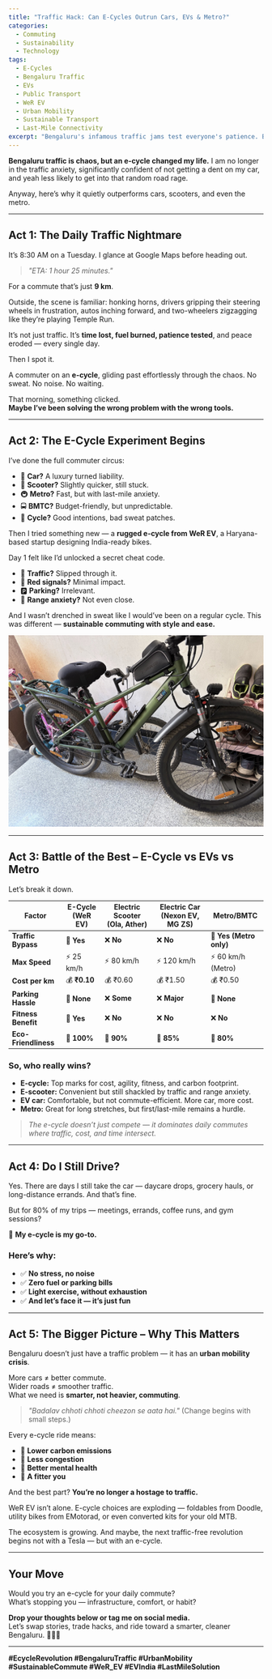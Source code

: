 ```yaml
---
title: "Traffic Hack: Can E-Cycles Outrun Cars, EVs & Metro?"
categories:  
  - Commuting  
  - Sustainability  
  - Technology  
tags:  
  - E-Cycles  
  - Bengaluru Traffic  
  - EVs  
  - Public Transport  
  - WeR EV  
  - Urban Mobility  
  - Sustainable Transport  
  - Last-Mile Connectivity  
excerpt: "Bengaluru's infamous traffic jams test everyone's patience. But what if there's a way to bypass them altogether? This post explores why e-cycles are emerging as the ultimate commuting hack, beating cars, EVs, and even public transport."
---
```


**Bengaluru traffic is chaos, but an e-cycle changed my life.**  I am no longer in the traffic anxiety, significantly confident of not getting a dent on my car, and yeah less likely to get into that random road rage.

Anyway, here’s why it quietly outperforms cars, scooters, and even the metro.

---

## **Act 1: The Daily Traffic Nightmare**  

It’s 8:30 AM on a Tuesday. I glance at Google Maps before heading out.

> _"ETA: 1 hour 25 minutes."_  

For a commute that’s just **9 km**.

Outside, the scene is familiar: honking horns, drivers gripping their steering wheels in frustration, autos inching forward, and two-wheelers zigzagging like they’re playing Temple Run.

It’s not just traffic. It’s **time lost, fuel burned, patience tested**, and peace eroded — every single day.

Then I spot it.  

A commuter on an **e-cycle**, gliding past effortlessly through the chaos. No sweat. No noise. No waiting.  

That morning, something clicked.  
**Maybe I’ve been solving the wrong problem with the wrong tools.**

---

## **Act 2: The E-Cycle Experiment Begins**  

I’ve done the full commuter circus:  

- 🚗 **Car?** A luxury turned liability.  
- 🛵 **Scooter?** Slightly quicker, still stuck.  
- 🚇 **Metro?** Fast, but with last-mile anxiety.  
- 🚍 **BMTC?** Budget-friendly, but unpredictable.  
- 🚴 **Cycle?** Good intentions, bad sweat patches.

Then I tried something new — a **rugged e-cycle from WeR EV**, a Haryana-based startup designing India-ready bikes.

Day 1 felt like I’d unlocked a secret cheat code.  

- 💨 **Traffic?** Slipped through it.  
- 🛑 **Red signals?** Minimal impact.  
- 🅿️ **Parking?** Irrelevant.  
- 🔋 **Range anxiety?** Not even close.  

And I wasn’t drenched in sweat like I would’ve been on a regular cycle. This was different — **sustainable commuting with style and ease.**

![e-cycle in Bengaluru](/images/posts/life/ecycle.jpg)

---

## **Act 3: Battle of the Best – E-Cycle vs EVs vs Metro**  

Let’s break it down.

| **Factor**           | **E-Cycle (WeR EV)** | **Electric Scooter (Ola, Ather)** | **Electric Car (Nexon EV, MG ZS)** | **Metro/BMTC**        |
|----------------------|----------------------|------------------------------------|------------------------------------|------------------------|
| **Traffic Bypass**   | 🚀 **Yes**            | ❌ **No**                          | ❌ **No**                          | 🚀 **Yes (Metro only)** |
| **Max Speed**        | ⚡ 25 km/h            | ⚡ 80 km/h                          | ⚡ 120 km/h                        | ⚡ 60 km/h (Metro)      |
| **Cost per km**      | 💰 **₹0.10**          | 💰 ₹0.60                            | 💰 ₹1.50                          | 💰 ₹0.50                |
| **Parking Hassle**   | 🚀 **None**           | ❌ **Some**                         | ❌ **Major**                      | 🚀 **None**             |
| **Fitness Benefit**  | 🚴 **Yes**            | ❌ **No**                          | ❌ **No**                          | ❌ **No**               |
| **Eco-Friendliness** | 🌱 **100%**           | 🌱 **90%**                          | 🌱 **85%**                        | 🌱 **80%**              |

### **So, who really wins?**

- **E-cycle:** Top marks for cost, agility, fitness, and carbon footprint.
- **E-scooter:** Convenient but still shackled by traffic and range anxiety.
- **EV car:** Comfortable, but not commute-efficient. More car, more cost.
- **Metro:** Great for long stretches, but first/last-mile remains a hurdle.

> _The e-cycle doesn’t just compete — it dominates daily commutes where traffic, cost, and time intersect._

---

## **Act 4: Do I Still Drive?**

Yes. There are days I still take the car — daycare drops, grocery hauls, or long-distance errands. And that’s fine.

But for 80% of my trips — meetings, errands, coffee runs, and gym sessions?

🚴 **My e-cycle is my go-to.**

### Here’s why:
- ✅ **No stress, no noise**
- ✅ **Zero fuel or parking bills**
- ✅ **Light exercise, without exhaustion**
- ✅ **And let’s face it — it’s just fun**

---

## **Act 5: The Bigger Picture – Why This Matters**

Bengaluru doesn’t just have a traffic problem — it has an **urban mobility crisis**.

More cars ≠ better commute.  
Wider roads ≠ smoother traffic.  
What we need is **smarter, not heavier, commuting**.

> _"Badalav chhoti chhoti cheezon se aata hai."_ (Change begins with small steps.)

Every e-cycle ride means:

- 🌿 **Lower carbon emissions**
- 🚦 **Less congestion**
- 🧠 **Better mental health**
- 💪 **A fitter you**

And the best part? **You’re no longer a hostage to traffic.**

WeR EV isn’t alone. E-cycle choices are exploding — foldables from Doodle, utility bikes from EMotorad, or even converted kits for your old MTB.

The ecosystem is growing. And maybe, the next traffic-free revolution begins not with a Tesla — but with an e-cycle.

---

## **Your Move**  

Would you try an e-cycle for your daily commute?  
What’s stopping you — infrastructure, comfort, or habit?

**Drop your thoughts below or tag me on social media.**  
Let’s swap stories, trade hacks, and ride toward a smarter, cleaner Bengaluru. 🚴‍♂️💡

---

**#EcycleRevolution #BengaluruTraffic #UrbanMobility #SustainableCommute #WeR_EV #EVIndia #LastMileSolution**
